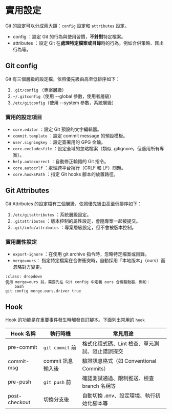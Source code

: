 # 實用設定

Git 的設定可以分成兩大類：`config` 設定和 `attributes` 設定。

- config ：設定 Git 的行為與使用習慣，**不針對**特定檔案。
- attributes ：設定 Git 在**處理特定檔案或目錄**時的行為，例如合併策略、匯出行為等。

## Git config

Git 有三個層級的設定檔，依照優先級由高至低排序如下：

1. `.git/config` （專案層級）
2. `~/.gitconfig`（使用 --global 參數，使用者層級）
3. `/etc/gitconfig`（使用 --system 參數，系統層級）

### 實用的設定項目

- `core.editor` ：設定 Git 預設的文字編輯器。
- `commit.template` ：設定 commit message 的預設模板。
- `user.signingkey` ：設定簽署用的 GPG 金鑰。
- `core.excludesfile` ：設定全域的忽略檔案（類似 .gitignore，但適用所有專案）。
- `help.autocorrect` ：自動修正輸錯的 Git 指令。
- `core.autocrlf` ：處理跨平台換行（CRLF 和 LF）問題。
- `core.hooksPath` ：指定 Git hooks 腳本的放置路徑。

## Git Attributes

Git Attributes 的設定檔有三個層級，依照優先級由高至低排序如下：

1. `/etc/gitattributes` ：系統層級設定。
2. `.gitattributes` ：版本控制的屬性設定，會隨專案一起被提交。
3. `.git/info/attributes` ：專案層級設定，但不會被版本控制。

### 實用屬性設定

- `export-ignore` ：在使用 git archive 指令時，忽略特定檔案或目錄。
- `merge=ours`： 指定特定檔案在合併衝突時，自動採用「本地版本」（ours）而忽略對方變更。

```{warning}
:class: dropdown
使用 merge=ours 前，需要先在 Git config 中定義 ours 合併驅動器，例如：  
``` bash
git config merge.ours.driver true
```

## Hook

Hook 的功能是在重要事件發生時觸發自訂腳本。下面列出常用的 `hook`

| Hook 名稱     | 執行時機               | 常見用途                                             |
|---------------|------------------------|------------------------------------------------------|
| pre-commit    | `git commit` 前        | 格式化程式碼、Lint 檢查、單元測試、阻止錯誤提交     |
| commit-msg    | commit 訊息輸入後      | 驗證訊息格式（如 Conventional Commits）             |
| pre-push      | `git push` 前          | 確認測試通過、限制推送、檢查 branch 名稱等         |
| post-checkout | 切換分支後             | 自動切換 .env、設定環境、執行初始化腳本等           |
